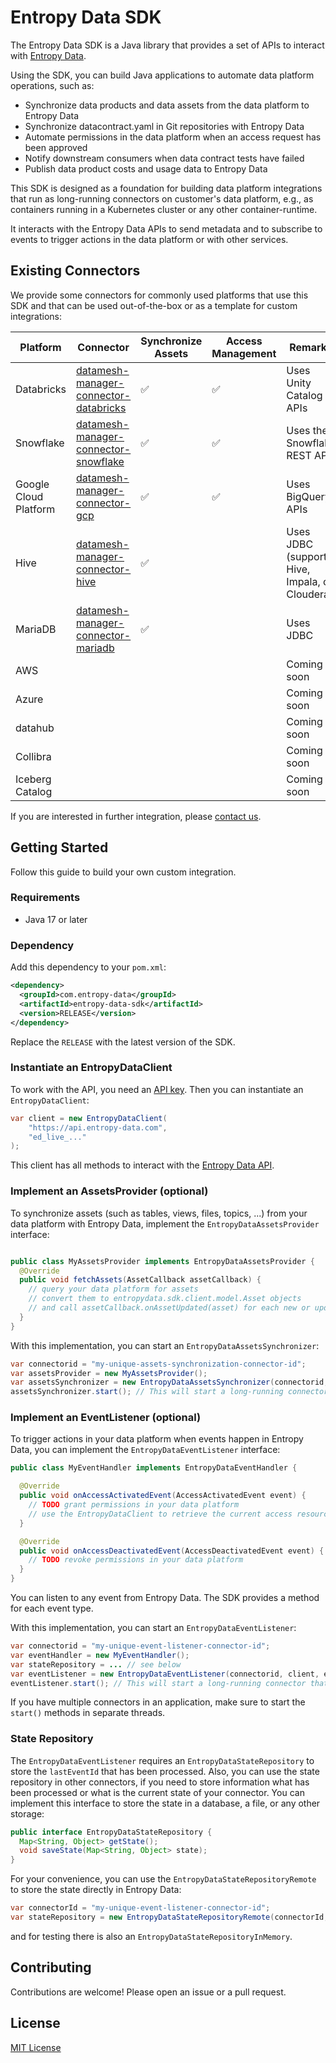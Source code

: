 Entropy Data SDK
======================

The Entropy Data SDK is a Java library that provides a set of APIs to interact with  [Entropy Data](https://entropy-data.com).

Using the SDK, you can build Java applications to automate data platform operations, such as:

- Synchronize data products and data assets from the data platform to Entropy Data
- Synchronize datacontract.yaml in Git repositories with Entropy Data
- Automate permissions in the data platform when an access request has been approved
- Notify downstream consumers when data contract tests have failed
- Publish data product costs and usage data to Entropy Data

This SDK is designed as a foundation for building data platform integrations that run as long-running connectors on customer's data platform, e.g., as containers running in a Kubernetes cluster or any other container-runtime. 

It interacts with the Entropy Data APIs to send metadata and to subscribe to events to trigger actions in the data platform or with other services.


Existing Connectors
---

We provide some connectors for commonly used platforms that use this SDK and that can be used out-of-the-box or as a template for custom integrations:

| Platform              | Connector                                                                                                  | Synchronize Assets | Access Management | Remarks                     |
|-----------------------|------------------------------------------------------------------------------------------------------------|--------------------|-------------------|-----------------------------|
| Databricks            | [datamesh-manager-connector-databricks](https://github.com/datamesh-manager/datamesh-manager-connector-databricks) | ✅                  | ✅                 | Uses Unity Catalog APIs     |
| Snowflake             | [datamesh-manager-connector-snowflake](https://github.com/datamesh-manager/datamesh-manager-connector-snowflake)   | ✅                  | ✅                 | Uses the Snowflake REST API | 
| Google Cloud Platform | [datamesh-manager-connector-gcp](https://github.com/datamesh-manager/datamesh-manager-connector-gcp)               | ✅                  | ✅                 | Uses BigQuery APIs          |
| Hive                 | [datamesh-manager-connector-hive](https://github.com/datamesh-manager/datamesh-manager-connector-hive)                                                                                                           |   ✅                  |                   | Uses JDBC (supports Hive, Impala, or Cloudera)                 |
| MariaDB                   | [datamesh-manager-connector-mariadb](https://github.com/datamesh-manager/datamesh-manager-connector-mariadb)                                                                                                           | ✅                   |                   | Uses JDBC                 |
| AWS                   |                                                                                                            |                    |                   | Coming soon                 |
| Azure                 |                                                                                                            |                    |                   | Coming soon                 |
| datahub               |                                                                                                            |                    |                   | Coming soon                 |
| Collibra              |                                                                                                            |                    |                   | Coming soon                 |
| Iceberg Catalog              |                                                                                                            |                    |                   | Coming soon                 |


If you are interested in further integration, please [contact us](https://entropy-data.atlassian.net/servicedesk/customer/portals).


Getting Started
---

Follow this guide to build your own custom integration.

### Requirements

- Java 17 or later

### Dependency

Add this dependency to your `pom.xml`:

```xml
<dependency>
  <groupId>com.entropy-data</groupId>
  <artifactId>entropy-data-sdk</artifactId>
  <version>RELEASE</version>
</dependency>
```

Replace the `RELEASE` with the latest version of the SDK.

### Instantiate an EntropyDataClient

To work with the API, you need an [API key](https://docs.entropy-data.com/quickstart).
Then you can instantiate an `EntropyDataClient`:

```java
var client = new EntropyDataClient(
    "https://api.entropy-data.com",
    "ed_live_..."
);
```

This client has all methods to interact with the [Entropy Data API](https://api.entropy-data.com/swagger/index.html).

### Implement an AssetsProvider (optional)

To synchronize assets (such as tables, views, files, topics, ...) from your data platform with Entropy Data, implement the `EntropyDataAssetsProvider` interface:

```java

public class MyAssetsProvider implements EntropyDataAssetsProvider {
  @Override
  public void fetchAssets(AssetCallback assetCallback) {
    // query your data platform for assets
    // convert them to entropydata.sdk.client.model.Asset objects
    // and call assetCallback.onAssetUpdated(asset) for each new or updated asset
  }
}
```

With this implementation, you can start an `EntropyDataAssetsSynchronizer`:

```java
var connectorid = "my-unique-assets-synchronization-connector-id";
var assetsProvider = new MyAssetsProvider();
var assetsSynchronizer = new EntropyDataAssetsSynchronizer(connectorid, client, assetsSupplier);
assetsSynchronizer.start(); // This will start a long-running connector that calls the fetchAssets method periodically
```

### Implement an EventListener (optional)

To trigger actions in your data platform when events happen in Entropy Data, you can implement the `EntropyDataEventListener` interface:

```java
public class MyEventHandler implements EntropyDataEventHandler {

  @Override
  public void onAccessActivatedEvent(AccessActivatedEvent event) {
    // TODO grant permissions in your data platform
    // use the EntropyDataClient to retrieve the current access resource and data product and consumer resource for details
  }

  @Override
  public void onAccessDeactivatedEvent(AccessDeactivatedEvent event) {
    // TODO revoke permissions in your data platform
  }
}
```

You can listen to any event from Entropy Data. The SDK provides a method for each event type.

With this implementation, you can start an `EntropyDataEventListener`:

```java
var connectorid = "my-unique-event-listener-connector-id";
var eventHandler = new MyEventHandler();
var stateRepository = ... // see below
var eventListener = new EntropyDataEventListener(connectorid, client, eventHandler, stateRepository);
eventListener.start(); // This will start a long-running connector that listens to events from Entropy Data
```

If you have multiple connectors in an application, make sure to start the `start()` methods in separate threads.

### State Repository

The `EntropyDataEventListener` requires an `EntropyDataStateRepository` to store the `lastEventId` that has been processed.
Also, you can use the state repository in other connectors, if you need to store information what has been processed or what is the current state of your connector.
You can implement this interface to store the state in a database, a file, or any other storage:

```java
public interface EntropyDataStateRepository {
  Map<String, Object> getState();
  void saveState(Map<String, Object> state);
}
```

For your convenience, you can use the `EntropyDataStateRepositoryRemote` to store the state directly in Entropy Data:

```java
var connectorId = "my-unique-event-listener-connector-id";
var stateRepository = new EntropyDataStateRepositoryRemote(connectorId, client);
```

and for testing there is also an `EntropyDataStateRepositoryInMemory`.



Contributing
---
Contributions are welcome! Please open an issue or a pull request.

License
---
[MIT License](LICENSE)
